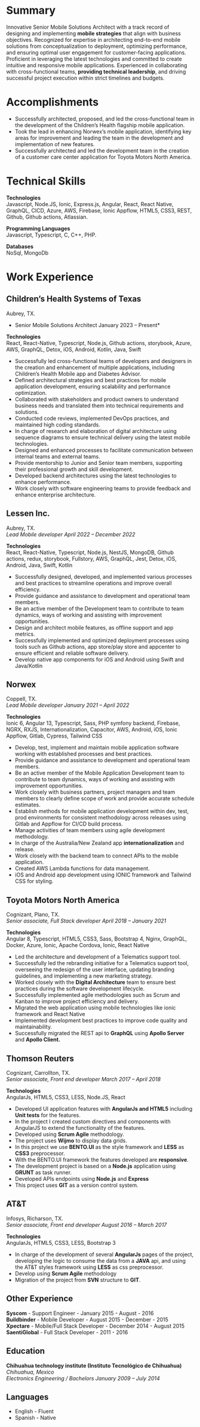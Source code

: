 # **Summary**

Innovative Senior Mobile Solutions Architect with a track record of designing and implementing **mobile strategies** that align with business objectives. Recognized for expertise in architecting end-to-end mobile solutions from conceptualization to deployment, optimizing performance, and ensuring optimal user engagement for customer-facing applications. Proficient in leveraging the latest technologies and committed to create intuitive and responsive mobile applications. Experienced in collaborating with cross-functional teams, **providing technical leadership**, and driving successful project execution within strict timelines and budgets.

# **Accomplishments**

* Successfully architected, proposed, and led the cross-functional team in the development of the Children’s Health flagship mobile application.  
* Took the lead in enhancing Norwex’s mobile application, identifying key areas for improvement and leading the team in the development and implementation of new features.  
* Successfully architected and led the development team in the creation of a customer care center application for Toyota Motors North America.

# **Technical Skills**

**Technologies**  
Javascript, Node.JS, Ionic, Express.js, Angular, React, React Native, GraphQL, CICD, Azure, AWS, Firebase, Ionic Appflow, HTML5, CSS3, REST, Github, Github actions, Atlassian.

**Programming Languages**  
Javascript, Typescript, C, C++, PHP.

**Databases**  
NoSql, MongoDb

# **Work Experience**

## **Children’s Health Systems of Texas**

Aubrey, TX.  
* Senior Mobile Solutions Architect	January 2023 – Present*

**Technologies**  
React, React-Native, Typescript, Node.js, Github actions, storybook, Azure, AWS, GraphQL, Detox, iOS, Android, Kotlin, Java, Swift

* Successfully led cross-functional teams of developers and designers in the creation and enhancement of multiple applications, including Children’s Health Mobile app and Diabetes Advisor.  
* Defined architectural strategies and best practices for mobile application development, ensuring scalability and performance optimization.  
* Collaborated with stakeholders and product owners to understand business needs and translated them into technical requirements and solutions.  
* Conducted code reviews, implemented DevOps practices, and maintained high coding standards.  
* In charge of research and elaboration of digital architecture using sequence diagrams to ensure technical delivery using the latest mobile technologies.  
* Designed and enhanced processes to facilitate communication between internal teams and external teams.  
* Provide mentorship to Junior and Senior team members, supporting their professional growth and skill development.  
* Developed backend architectures using the latest technologies to enhance performance.  
* Work closely with software engineering teams to provide feedback and enhance enterprise architecture.


## **Lessen Inc.**

Aubrey, TX.  
*Lead Mobile developer	April 2022 – December 2022*

**Technologies**  
React, React-Native, Typescript, Node.js, NestJS, MongoDB, Github actions, redux, storybook, Fullstory, AWS, GraphQL, Jest, Detox, iOS, Android, Java, Swift, Kotlin

* Successfully designed, developed, and implemented various processes and best practices to streamline operations and improve overall efficiency.  
* Provide guidance and assistance to development and operational team members.  
* Be an active member of the Development team to contribute to team dynamics, ways of working and assisting with improvement opportunities.  
* Design and architect mobile features, as offline support and app metrics.  
* Successfully implemented and optimized deployment processes using tools such as Github actions, app store/play store and appcenter to ensure efficient and reliable software delivery.  
* Develop native app components for iOS and Android using Swift and Java/Kotlin

## **Norwex**

Coppell, TX.  
*Lead Mobile developer	January 2021 – April 2022*

**Technologies**  
Ionic 6, Angular 13, Typescript, Sass, PHP symfony backend, Firebase, NGRX, RXJS, Internationalization, Capacitor, AWS, Android, iOS, Ionic Appflow, Gitlab, Cypress, Tailwind CSS

* Develop, test, implement and maintain mobile application software working with established processes and best practices.  
* Provide guidance and assistance to development and operational team members.  
* Be an active member of the Mobile Application Development team to contribute to team dynamics, ways of working and assisting with improvement opportunities.  
* Work closely with business partners, project managers and team members to clearly define scope of work and provide accurate schedule estimates.  
* Establish methods for mobile application development within dev, test, prod environments for consistent methodology across releases using Gitlab and Appflow for CI/CD build process.  
* Manage activities of team members using agile development methodology.  
* In charge of the Australia/New Zealand app **internationalization** and release.  
* Work closely with the backend team to connect APIs to the mobile application.  
* Created AWS Lambda functions for data management.  
* iOS and Android app development using IONIC framework and Tailwind CSS for styling.

## **Toyota Motors North America**

Cognizant, Plano, TX.  
*Senior associate, Full Stack developer	April 2018 – January 2021*

**Technologies**  
Angular 8, Typescript, HTML5, CSS3, Sass, Bootstrap 4, Nginx, GraphQL, Docker, Azure, Ionic, Apache Cordova, Ionic, React Native

* Led the architecture and development of a Telematics support tool.  
* Successfully led the rebranding initiative for a Telematics support tool, overseeing the redesign of the user interface, updating branding guidelines, and implementing a new marketing strategy.  
* Worked closely with the **Digital Architecture** team to ensure best practices during the software development lifecycle.  
* Successfully implemented agile methodologies such as Scrum and Kanban to improve project efficiency and delivery.  
* Migrated the web application using mobile technologies like ionic framework and React Native  
* Implemented development best practices to improve code quality and maintainability.  
* Successfully migrated the REST api to **GraphQL** using **Apollo Server** and **Apollo Client.**

## **Thomson Reuters**

Cognizant, Carrollton, TX.  
*Senior associate, Front end developer	March 2017 – April 2018*

**Technologies**  
AngularJs, HTML5, CSS3, LESS, Node.JS, React

* Developed UI application features with **AngularJs and HTML5** including **Unit tests** for the features.  
* In the project I created custom directives and components with AngularJS to extend the functionality of the features.  
* Developed using **Scrum Agile** methodology.  
* The project uses **Wijmo** to display data grids.  
* In this project we use **BENTO.UI** as the style framework and **LESS** as **CSS3** preprocessor.  
* With the BENTO.UI framework the features developed are **responsive**.  
* The development project is based on a **Node.js** application using **GRUNT** as task runner.  
* Developed APIs endpoints using **Node.js** and **Express**  
* This project uses **GIT** as a version control system. 

## **AT\&T**

Infosys, Richarson, TX.					  
*Senior associate, Front end developer	August 2016 – March 2017*

**Technologies**  
AngularJs, HTML5, CSS3, LESS, Bootstrap 3

* In charge of the development of several **AngularJs** pages of the project, developing the logic to consume the data from a **JAVA** api, and using the AT\&T styles framework using **LESS** as css preprocessor.  
* Develop using **Scrum Agile** methodology  
* Migration of the project from **SVN** structure to **GIT**.

## **Other Experience**

**Syscom** \- Support Engineer \- January 2015 \- August \- 2016  
**Buildbinder** \- Mobile Developer \- August 2015 \- December \- 2015  
**Xpectare** \- Mobile/Full Stack Developer \- December 2014 \- August 2015  
**SaentiGlobal** \- Full Stack Developer \- 2011 \- 2016

## **Education**

**Chihuahua technology institute (Instituto Tecnológico de Chihuahua)**  
*Chihuahua, Mexico*  
*Electronics Engineering / Bachelors	January 2009 – July 2014*

## **Languages**

* English \- Fluent  
* Spanish \- Native